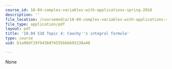 ```yaml
---
course_id: 18-04-complex-variables-with-applications-spring-2018
description: ''
file_location: /coursemedia/18-04-complex-variables-with-applications-spring-2018/b1a90df19f643b974555bbbb93138a48_MIT18_04S18_topic4.pdf
file_type: application/pdf
layout: pdf
title: '18.04 S18 Topic 4: Cauchy''s integral formula'
type: course
uid: b1a90df19f643b974555bbbb93138a48

---
```

None